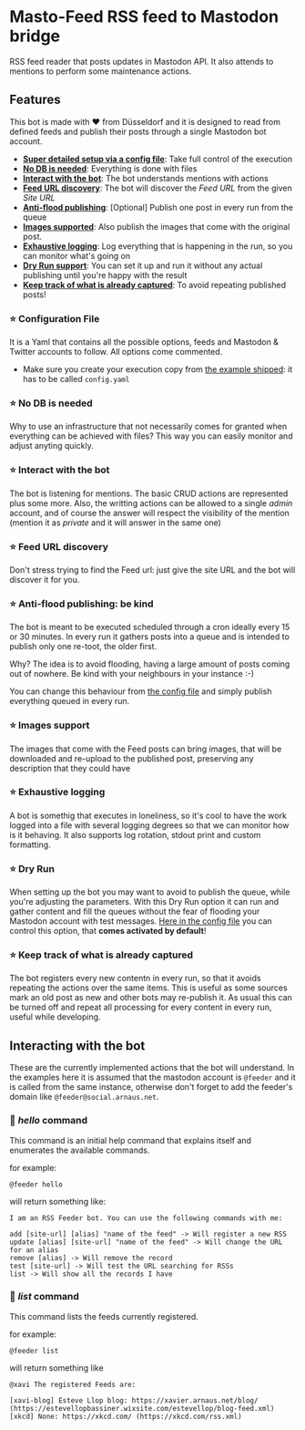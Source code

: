 # Masto-Feed RSS feed to Mastodon bridge
RSS feed reader that posts updates in Mastodon API. It also attends to mentions to perform some maintenance actions.

## Features

This bot is made with ❤️ from Düsseldorf and it is designed to read from defined feeds and publish their posts through a single Mastodon bot account.

* **[Super detailed setup via a config file](#configuration-file)**: Take full control of the execution
* **[No DB is needed](#no-db-is-needed)**: Everything is done with files
* **[Interact with the bot](#interact-with-the-bot)**: The bot understands mentions with actions
* **[Feed URL discovery](#feed-url-discovery)**: The bot will discover the *Feed URL* from the given *Site URL*
* **[Anti-flood publishing](#anti-flood-publishing-be-kind)**: [Optional] Publish one post in every run from the queue
* **[Images supported](#images-support)**: Also publish the images that come with the original post.
* **[Exhaustive logging](#exhaustive-logging)**: Log everything that is happening in the run, so you can monitor what's going on
* **[Dry Run support](#dry-run)**: You can set it up and run it without any actual publishing until you're happy with the result
* **[Keep track of what is already captured](#keep-track-of-what-is-already-captured)**: To avoid repeating published posts!

### ⭐️  Configuration File
It is a Yaml that contains all the possible options, feeds and Mastodon & Twitter accounts to follow. All options come commented.
* Make sure you create your execution copy from [the example shipped](./config.yaml.dist): it has to be called `config.yaml`

### ⭐️  No DB is needed
Why to use an infrastructure that not necessarily comes for granted when everything can be achieved with files? This way you can easily monitor and adjust anyting quickly.

### ⭐️  Interact with the bot
The bot is listening for mentions. The basic CRUD actions are represented plus some more. Also, the writting actions can be allowed to a single *admin* account, and of course the answer will respect the visibility of the mention (mention it as *private* and it will answer in the same one)

### ⭐️  Feed URL discovery
Don't stress trying to find the Feed url: just give the site URL and the bot will discover it for you.

### ⭐️  Anti-flood publishing: be kind
The bot is meant to be executed scheduled through a cron ideally every 15 or 30 minutes. In every run it gathers posts into a queue and is intended to publish only one re-toot, the older first.

Why? The idea is to avoid flooding, having a large amount of posts coming out of nowhere. Be kind with your neighbours in your instance :-)

You can change this behaviour from [the config file](./configs/main.yaml.dist#L66) and simply publish everything queued in every run.

### ⭐️  Images support
The images that come with the Feed posts can bring images, that will be downloaded and re-upload to the published post, preserving any description that they could have

### ⭐️  Exhaustive logging
A bot is somethig that executes in loneliness, so it's cool to have the work logged into a file with several logging degrees so that we can monitor how is it behaving. It also supports log rotation, stdout print and custom formatting.

### ⭐️  Dry Run
When setting up the bot you may want to avoid to publish the queue, while you're adjusting the parameters. With this Dry Run option it can run and gather content and fill the queues without the fear of flooding your Mastodon account with test messages. [Here in the config file](./configs/main.yaml.dist#L63) you can control this option, that **comes activated by default**!

### ⭐️  Keep track of what is already captured
The bot registers every new contentn in every run, so that it avoids repeating the actions over the same items. This is useful as some sources mark an old post as new and other bots may re-publish it. 
As usual this can be turned off and repeat all processing for every content in every run, useful while developing.

## Interacting with the bot

These are the currently implemented actions that the bot will understand. In the examples here it is assumed that the mastodon account is `@feeder` and it is called from the same instance, otherwise don't forget to add the feeder's domain like `@feeder@social.arnaus.net`.

### 💬 *hello* command

This command is an initial help command that explains itself and enumerates the available commands.

for example:
```
@feeder hello
```

will return something like:
```
I am an RSS Feeder bot. You can use the following commands with me:

add [site-url] [alias] "name of the feed" -> Will register a new RSS
update [alias] [site-url] "name of the feed" -> Will change the URL for an alias
remove [alias] -> Will remove the record
test [site-url] -> Will test the URL searching for RSSs
list -> Will show all the records I have
```

### 💬 *list* command

This command lists the feeds currently registered.

for example:
```
@feeder list
```

will return something like
```
@xavi The registered Feeds are:

[xavi-blog] Esteve Llop blog: https://xavier.arnaus.net/blog/ (https://estevellopbassiner.wixsite.com/estevellop/blog-feed.xml)
[xkcd] None: https://xkcd.com/ (https://xkcd.com/rss.xml)
```